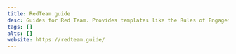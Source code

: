 ```yaml
---
title: RedTeam.guide
desc: Guides for Red Team. Provides templates like the Rules of Engagement.
tags: []
alts: []
website: https://redteam.guide/
---
```

